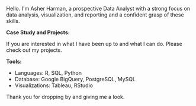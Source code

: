 Hello. I'm Asher Harman, a prospective Data Analyst with a strong focus on data analysis, visualization, and reporting and a confident grasp of these skills.


**Case Study and Projects:**

If you are interested in what I have been up to and what I can do. Please check out my projects.




**Tools:**

- Languages: R, SQL, Python
- Database: Google BigQuery, PostgreSQL, MySQL
- Visualizations: Tableau, RStudio


Thank you for dropping by and giving me a look.
